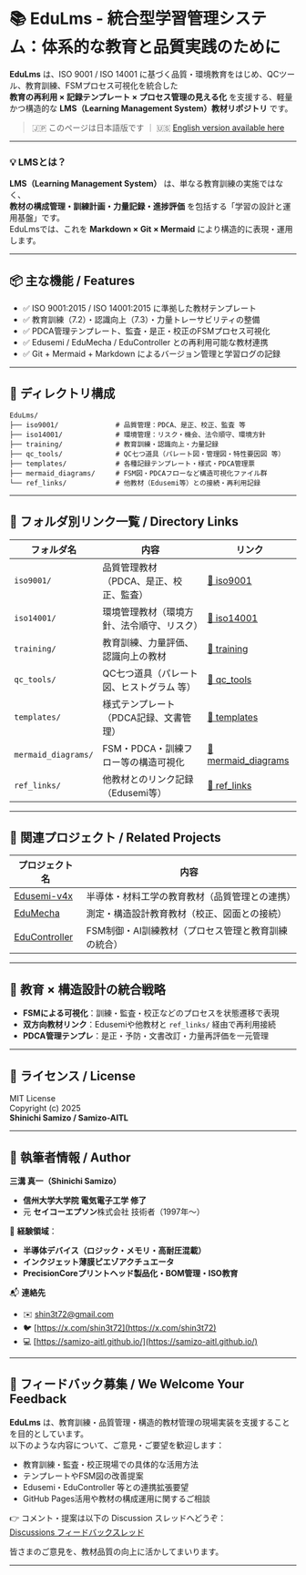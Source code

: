 # 📚 EduLms - 統合型学習管理システム：体系的な教育と品質実践のために

**EduLms** は、ISO 9001 / ISO 14001 に基づく品質・環境教育をはじめ、QCツール、教育訓練、FSMプロセス可視化を統合した  
**教育の再利用 × 記録テンプレート × プロセス管理の見える化** を支援する、軽量かつ構造的な **LMS（Learning Management System）教材リポジトリ** です。

> 🇯🇵 このページは日本語版です ｜ 🇺🇸 [English version available here](./README_en.md)

---

### 💡 **LMSとは？**

**LMS（Learning Management System）** は、単なる教育訓練の実施ではなく、  
**教材の構成管理・訓練計画・力量記録・進捗評価** を包括する「学習の設計と運用基盤」です。  
EduLmsでは、これを **Markdown × Git × Mermaid** により構造的に表現・運用します。

---

## 📦 主な機能 / Features

- ✅ ISO 9001:2015 / ISO 14001:2015 に準拠した教材テンプレート  
- ✅ 教育訓練（7.2）・認識向上（7.3）・力量トレーサビリティの整備  
- ✅ PDCA管理テンプレート、監査・是正・校正のFSMプロセス可視化  
- ✅ Edusemi / EduMecha / EduController との再利用可能な教材連携  
- ✅ Git + Mermaid + Markdown によるバージョン管理と学習ログの記録  

---

## 📁 ディレクトリ構成

```plaintext
EduLms/
├── iso9001/              # 品質管理：PDCA、是正、校正、監査 等
├── iso14001/             # 環境管理：リスク・機会、法令順守、環境方針
├── training/             # 教育訓練・認識向上・力量記録
├── qc_tools/             # QC七つ道具（パレート図・管理図・特性要因図 等）
├── templates/            # 各種記録テンプレート・様式・PDCA管理票
├── mermaid_diagrams/     # FSM図・PDCAフローなど構造可視化ファイル群
└── ref_links/            # 他教材（Edusemi等）との接続・再利用記録
```

---

## 📂 フォルダ別リンク一覧 / Directory Links

| フォルダ名         | 内容                                       | リンク                         |
|--------------------|--------------------------------------------|------------------------------|
| `iso9001/`         | 品質管理教材（PDCA、是正、校正、監査）     | [📁 iso9001](./iso9001/)     |
| `iso14001/`        | 環境管理教材（環境方針、法令順守、リスク） | [📁 iso14001](./iso14001/)   |
| `training/`        | 教育訓練、力量評価、認識向上の教材         | [📁 training](./training/)   |
| `qc_tools/`        | QC七つ道具（パレート図、ヒストグラム 等） | [📁 qc_tools](./qc_tools/)   |
| `templates/`       | 様式テンプレート（PDCA記録、文書管理）     | [📁 templates](./templates/) |
| `mermaid_diagrams/`| FSM・PDCA・訓練フロー等の構造可視化        | [📁 mermaid_diagrams](./mermaid_diagrams/) |
| `ref_links/`       | 他教材とのリンク記録（Edusemi等）          | [📁 ref_links](./ref_links/) |

---

## 🔗 関連プロジェクト / Related Projects

| プロジェクト名 | 内容                                                         |
|----------------|--------------------------------------------------------------|
| [Edusemi-v4x](https://github.com/samizo-aitl/Edusemi-v4x)       | 半導体・材料工学の教育教材（品質管理との連携）          |
| [EduMecha](https://github.com/samizo-aitl/EduMecha)             | 測定・構造設計教育教材（校正、図面との接続）            |
| [EduController](https://github.com/samizo-aitl/EduController)   | FSM制御・AI訓練教材（プロセス管理と教育訓練の統合）     |

---

## 🧠 教育 × 構造設計の統合戦略

- **FSMによる可視化**：訓練・監査・校正などのプロセスを状態遷移で表現  
- **双方向教材リンク**：Edusemiや他教材と `ref_links/` 経由で再利用接続  
- **PDCA管理テンプレ**：是正・予防・文書改訂・力量再評価を一元管理  

---

## 📜 ライセンス / License

MIT License  
Copyright (c) 2025  
**Shinichi Samizo / Samizo-AITL**

---

## 👤 **執筆者情報 / Author**

**三溝 真一（Shinichi Samizo）**  
- **信州大学大学院 電気電子工学 修了**  
- 元 **セイコーエプソン**株式会社 技術者（1997年〜）

📌 **経験領域**：  
- **半導体デバイス（ロジック・メモリ・高耐圧混載）**  
- **インクジェット薄膜ピエゾアクチュエータ**  
- **PrecisionCoreプリントヘッド製品化・BOM管理・ISO教育**

📬 **連絡先**  
- ✉️ [shin3t72@gmail.com](mailto:shin3t72@gmail.com)  
- 🐦 [https://x.com/shin3t72](https://x.com/shin3t72)  
- 💻 [https://samizo-aitl.github.io/](https://samizo-aitl.github.io/)

---

## 💬 フィードバック募集 / We Welcome Your Feedback

**EduLms** は、教育訓練・品質管理・構造的教材管理の現場実装を支援することを目的としています。  
以下のような内容について、ご意見・ご要望を歓迎します：

- 教育訓練・監査・校正現場での具体的な活用方法  
- テンプレートやFSM図の改善提案  
- Edusemi・EduController 等との連携拡張要望  
- GitHub Pages活用や教材の構成運用に関するご相談  

👉 コメント・提案は以下の Discussion スレッドへどうぞ：  
[Discussions フィードバックスレッド](https://github.com/Samizo-AITL/EduLms/discussions)

皆さまのご意見を、教材品質の向上に活かしてまいります。

---
